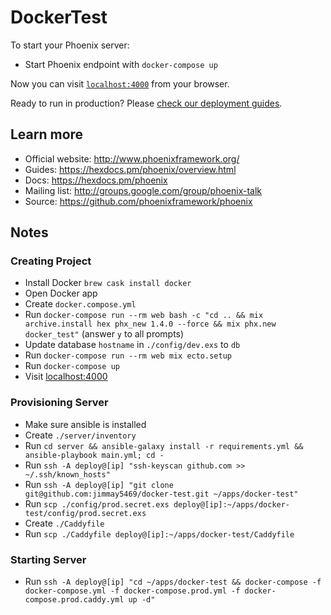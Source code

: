 # DockerTest

To start your Phoenix server:

  * Start Phoenix endpoint with `docker-compose up`

Now you can visit [`localhost:4000`](http://localhost:4000) from your browser.

Ready to run in production? Please [check our deployment guides](https://hexdocs.pm/phoenix/deployment.html).

## Learn more

  * Official website: http://www.phoenixframework.org/
  * Guides: https://hexdocs.pm/phoenix/overview.html
  * Docs: https://hexdocs.pm/phoenix
  * Mailing list: http://groups.google.com/group/phoenix-talk
  * Source: https://github.com/phoenixframework/phoenix

## Notes

### Creating Project

- Install Docker `brew cask install docker`
- Open Docker app
- Create `docker.compose.yml`
- Run `docker-compose run --rm web bash -c "cd .. && mix archive.install hex phx_new 1.4.0 --force && mix phx.new docker_test"` (answer `y` to all prompts)
- Update database `hostname` in `./config/dev.exs` to `db`
- Run `docker-compose run --rm web mix ecto.setup`
- Run `docker-compose up`
- Visit [localhost:4000](http://localhost:4000)

### Provisioning Server

- Make sure ansible is installed
- Create `./server/inventory`
- Run `cd server && ansible-galaxy install -r requirements.yml && ansible-playbook main.yml; cd -`
- Run `ssh -A deploy@[ip] "ssh-keyscan github.com >> ~/.ssh/known_hosts"`
- Run `ssh -A deploy@[ip] "git clone git@github.com:jimmay5469/docker-test.git ~/apps/docker-test"`
- Run `scp ./config/prod.secret.exs deploy@[ip]:~/apps/docker-test/config/prod.secret.exs`
- Create `./Caddyfile`
- Run `scp ./Caddyfile deploy@[ip]:~/apps/docker-test/Caddyfile`

### Starting Server
- Run `ssh -A deploy@[ip] "cd ~/apps/docker-test && docker-compose -f docker-compose.yml -f docker-compose.prod.yml -f docker-compose.prod.caddy.yml up -d"`

